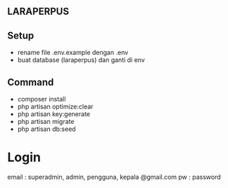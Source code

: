 ## LARAPERPUS

## Setup
- rename file .env.example dengan .env
- buat database (laraperpus) dan ganti di env

## Command
- composer install
- php artisan optimize:clear
- php artisan key:generate
- php artisan migrate
- php artisan db:seed

# Login
email : superadmin,
        admin,
        pengguna,
        kepala
        @gmail.com
pw : password
